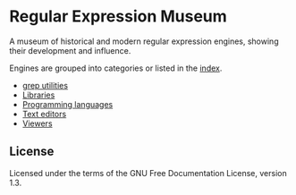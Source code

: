 # Regular Expression Museum

A museum of historical and modern regular expression engines, showing their
development and influence.

Engines are grouped into categories or listed in the [index](index.md).

- [grep utilities](greps/index.md)
- [Libraries](libs/index.md)
- [Programming languages](langs/index.md)
- [Text editors](editors/index.md)
- [Viewers](viewers/index.md)

## License

Licensed under the terms of the GNU Free Documentation License, version 1.3.
